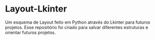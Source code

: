 # Layout-Lkinter
Um esquema de Layout feito em Python através do Lkinter para futuros projetos. Esse repositório foi criado para salvar diferentes estruturas e orientar futuros projetos.
